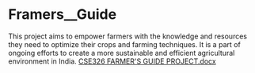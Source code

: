 # Framers__Guide
This project aims to empower farmers with the knowledge and resources they need to optimize their crops and farming techniques. It is a part of ongoing efforts to create a more sustainable and efficient agricultural environment in India.
[CSE326  FARMER'S GUIDE PROJECT.docx](https://github.com/user-attachments/files/17784136/CSE326.FARMER.S.GUIDE.PROJECT.docx)
